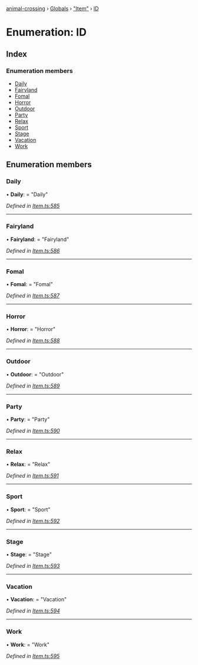 [animal-crossing](../README.md) › [Globals](../globals.md) › ["Item"](../modules/_item_.md) › [ID](_item_.id.md)

# Enumeration: ID

## Index

### Enumeration members

* [Daily](_item_.id.md#daily)
* [Fairyland](_item_.id.md#fairyland)
* [Fomal](_item_.id.md#fomal)
* [Horror](_item_.id.md#horror)
* [Outdoor](_item_.id.md#outdoor)
* [Party](_item_.id.md#party)
* [Relax](_item_.id.md#relax)
* [Sport](_item_.id.md#sport)
* [Stage](_item_.id.md#stage)
* [Vacation](_item_.id.md#vacation)
* [Work](_item_.id.md#work)

## Enumeration members

###  Daily

• **Daily**: = "Daily"

*Defined in [Item.ts:585](https://github.com/Norviah/animal-crossing/blob/f22c64d/module/types/Item.ts#L585)*

___

###  Fairyland

• **Fairyland**: = "Fairyland"

*Defined in [Item.ts:586](https://github.com/Norviah/animal-crossing/blob/f22c64d/module/types/Item.ts#L586)*

___

###  Fomal

• **Fomal**: = "Fomal"

*Defined in [Item.ts:587](https://github.com/Norviah/animal-crossing/blob/f22c64d/module/types/Item.ts#L587)*

___

###  Horror

• **Horror**: = "Horror"

*Defined in [Item.ts:588](https://github.com/Norviah/animal-crossing/blob/f22c64d/module/types/Item.ts#L588)*

___

###  Outdoor

• **Outdoor**: = "Outdoor"

*Defined in [Item.ts:589](https://github.com/Norviah/animal-crossing/blob/f22c64d/module/types/Item.ts#L589)*

___

###  Party

• **Party**: = "Party"

*Defined in [Item.ts:590](https://github.com/Norviah/animal-crossing/blob/f22c64d/module/types/Item.ts#L590)*

___

###  Relax

• **Relax**: = "Relax"

*Defined in [Item.ts:591](https://github.com/Norviah/animal-crossing/blob/f22c64d/module/types/Item.ts#L591)*

___

###  Sport

• **Sport**: = "Sport"

*Defined in [Item.ts:592](https://github.com/Norviah/animal-crossing/blob/f22c64d/module/types/Item.ts#L592)*

___

###  Stage

• **Stage**: = "Stage"

*Defined in [Item.ts:593](https://github.com/Norviah/animal-crossing/blob/f22c64d/module/types/Item.ts#L593)*

___

###  Vacation

• **Vacation**: = "Vacation"

*Defined in [Item.ts:594](https://github.com/Norviah/animal-crossing/blob/f22c64d/module/types/Item.ts#L594)*

___

###  Work

• **Work**: = "Work"

*Defined in [Item.ts:595](https://github.com/Norviah/animal-crossing/blob/f22c64d/module/types/Item.ts#L595)*
